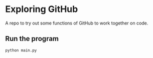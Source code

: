 # Exploring GitHub

A repo to try out some functions of GitHub to work together on code.

## Run the program

```
python main.py
```
